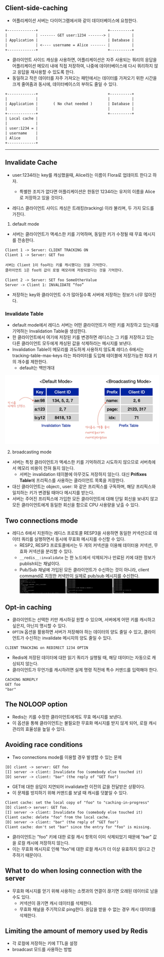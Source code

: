 ## Client-side-caching
- 어플리케이션 서버는 다이어그램에서와 같이 데이터베이스에 요청한다.

```
+-------------+                                +----------+
|             | ------- GET user:1234 -------> |          |
| Application |                                | Database |
|             | <---- username = Alice ------- |          |
+-------------+                                +----------+

```

- 클라이언트 사이드 캐싱을 사용하면, 어플리케이션은 자주 사용되는 쿼리의 응답을 어플리케이션 메모리 내에 직접 저장하여, 나중에 데이터베이스에 다시 쿼리하지 않고 응답을 재사용할 수 있도록 한다.
- 동일하고 작은 데이터를 자주 가져오는 패턴에서는 데이터를 가져오기 위한 시간을 크게 줄여줌과 동시에, 데이터베이스의 부하도 줄일 수 있다.
```
+-------------+                                +----------+
|             |                                |          |
| Application |       ( No chat needed )       | Database |
|             |                                |          |
+-------------+                                +----------+
| Local cache |
|             |
| user:1234 = |
| username    |
| Alice       |
+-------------+

```

---
## Invalidate Cache
- user:1234라는 key를 캐싱했을때, Alice라는 이름이 Flora로 업데이트 한다고 하자. 
  - 특별한 조치가 없다면 어플리케이션은 한동안 1234라는 유저의 이름을 Alice로 저장하고 있을 것이다.

- 레디스 클라이언트 사이드 캐싱은 트래킹(tracking) 이라 불리며, 두 가지 모드를 가진다.

1. default mode
- 서버는 클라이언트가 액세스한 키를 기억하며, 동일한 키가 수정될 때 무효 메시지를 전송한다.
```
Client 1 -> Server: CLIENT TRACKING ON
Client 1 -> Server: GET foo

서버는 Client 1이 foo라는 키를 캐시했다는 것을 기억한다.
클라이언트 1은 foo의 값이 로컬 메모리에 저장되었다는 것을 기억한다.

Client 2 -> Server: SET foo SomeOtherValue
Server -> Client 1: INVALIDATE “foo”
```
- 저장하는 key와 클라이언트 수가 많아질수록 서버에 저장하는 정보가 너무 많아진다.

### Invalidate Table
- default mode에서 레디스 서버는 어떤 클라이언트가 어떤 키를 저장하고 있는지를 기억하는 Invalidation Table을 생성한다.
- 한 클라이언트에서 여기에 저장된 키를 변경하면 레디스는 그 키를 저장하고 있는 다른 클라이언트 모두에게 캐싱된 값을 삭제하라는 메시지를 보낸다.
- Invalidation Table이 메모리를 과도하게 사용하지 않도록 레디스 6에서는 tracking-table-max-keys 라는 파라미터를 도입해 테이블에 저장가능한 최대 키의 개수를 제한한다.
  - default는 백만개대

![img_4.png](img_4.png)


2. broadcasting mode
- 서버는 특정 클라이언트가 액세스한 키를 기억하려고 시도하지 않으므로 서버측에서 메모리 비용이 전혀 들지 않는다. 
  - 서버는 invalidation 테이블에 아무것도 저장하지 않는다. 대신 **Prifixes Table**에 프리픽스를 사용하는 클라이언트 목록을 저장한다.
- 대신 클라이언트는 object:, user: 와 같은 프리픽스를 구독하며, 해당 프리픽스와 일치하는 키가 변경될 때마다 메시지를 받는다.
- 서버는 주어진 프리픽스에 가입한 모든 클라이언트에 대해 단일 회신을 보내지 않고 모든 클라이언트에게 동일한 회신을 함으로 CPU 사용량을 낮출 수 있다.



## Two connections mode
- 레디스 6에서 지원하는 레디스 프로토콜 RESP3을 사용하면 동일한 커넥션으로 데이터 쿼리를 실행하면서 동시에 무효화 메시지를 수신할 수 있다.
  - RESP2, RESP3 프로토콜에서는 두 개의 커넥션을 이용해 데이터용 커넥션, 무효화 커넥션을 분리할 수 있다.
  - `__redis__:invalidate` 는 한 노드에서 삭제되거나 만료된 키에 대한 정보가 publish되는 채널이다.
  - Pub/Sub 채널에 가입된 모든 클라이언트가 수신하는 것이 아니라, client command로 지정한 커넥만이 실제로 pub/sub 메시지를 수신한다.
 ![img_5.png](img_5.png)


## Opt-in caching
- 클라이언트는 선택한 키만 캐시하길 원할 수 있으며, 서버에게 어떤 키를 캐시하고싶은지, 아닌지 명시할 수 있다.
- `OPTIN` 옵션을 활용하면 서버가 저장해야 하는 데이터의 양도 줄일 수 있고, 클라이언트가 수신하는 invalidate 메시지의 양도 줄일 수 있다.

```
CLIENT TRACKING on REDIRECT 1234 OPTIN
```
- Redis에 저장된 데이터에 대한 읽기 쿼리가 실행될 때, 해당 데이터는 자동으로 캐싱되지 않는다.
- 클라이언트가 무언가를 캐시하려면 실제 명령 직전에 특수 커맨드를 입력해야 한다.

```
CACHING NOREPLY
GET foo
"bar"
```

## The NOLOOP option
- Redis는 키를 수정한 클라이언트에게도 무효 메시지를 보낸다.
- 이 옵션을 통해 클라이언트는 불필요한 무효화 메시지를 받지 않게 되어, 로컬 캐시 관리의 효율성을 높일 수 있다.


## Avoiding race conditions
- Two connections mode를 이용할 경우 발생할 수 있는 문제
```
[D] client -> server: GET foo
[I] server -> client: Invalidate foo (somebody else touched it)
[D] server -> client: "bar" (the reply of "GET foo")
```
- GET에 대한 응답이 지연되어 invalidate한 이전의 값을 전달받은 상황이다.
- 이 문제를 방지하기 위해 커맨드를 보낼 때 캐시를 덧붙일 수 있다.

```
Client cache: set the local copy of "foo" to "caching-in-progress"
[D] client-> server: GET foo.
[I] server -> client: Invalidate foo (somebody else touched it)
Client cache: delete "foo" from the local cache.
[D] server -> client: "bar" (the reply of "GET foo")
Client cache: don't set "bar" since the entry for "foo" is missing.
```
- 클라이언트는 "foo" 키에 대한 로컬 캐시 항목이 이미 삭제되었기 때문에 "bar" 값을 로컬 캐시에 저장하지 않는다.
- 이는 무효화 메시지로 인해 "foo"에 대한 로컬 캐시가 더 이상 유효하지 않다고 간주하기 때문이다.


## What to do when losing connection with the server
- 무효화 메시지를 얻기 위해 사용하는 소켓과의 연결이 끊기면 오래된 데이터로 남을 수도 있다.
  - 커넥션이 끊기면 캐시 데이터를 삭제한다.
  - 무효화 채널을 주기적으로 ping한다. 응답을 받을 수 없는 경우 캐시 데이터를 삭제한다.


## Limiting the amount of memory used by Redis
- 각 로컬에 저장하는 키에 TTL을 설정
- broadcast 모드를 사용하는 방법



